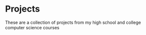 # Projects 
These are a collection of projects from my high school and college computer science courses
